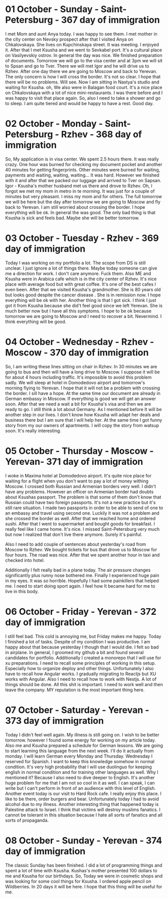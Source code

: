 # 01 October - Sunday - Saint-Petersburg - 367 day of immigration

I met Mom and aunt Anya today. I was happy to see them. I met mother in the city center on Nevsky prospect after that I visited Anya on Chkalovskaya. She lives on Kupchinskaya street. It was meeting. I enjoyed it. After that I met Ksusha and we went to Sevkabel port. It's a cultural place on Vasilyevskiy ostrov. In general the day was nice. We finished preparation of documents. Tomorrow we will go to the visa center and at 3pm we will sit to Spsan and go to Tver. There we will met Igor and he will drive us to Rzhev. After one day there we are going to Moscow and back to Yerevan. The only concern is how I will cross the border. It's not so clear. I hope that there will be no problems. Will see. Now I am sitting in Nastya's studio and waiting for Ksusha. oh, We also were in Balagan food court. It's a nice place on Chkalovskaya with a lot of nice mini-restaurants. I was there before and I was happy to visit that place again. So, also I need to take a shower and go to sleep. I am quite tiered and would be happy to have a rest. Good day.

# 02 October - Monday - Saint-Petersburg - Rzhev - 368 day of immigration

So, My application is in visa center. We spent 2.5 hours there. It was really crazy. One hour was burned for checking my document pocket and another 40 minutes for getting fingerprints. Other minutes were burned for waiting, payments and waiting, waiting, waiting... It was hard. However we finished with it and after that we packed our luggage and arrived to Tver on Sapsan. Igor - Ksusha's mother husband met us there and drove to Rzhev. Oh, I forgot we met my mom in metro in te morning. It was just for a couple of minutes but very pleasant. I miss my mom and for others. The full tomorrow we will be here but the day after tomorrow we are going to Moscow and fly back to Yerevan. I am still worried about crossing the border. I hope everything will be ok. In general the was good. The only bad thing is that Ksusha is sick and feels bad. Maybe she will be better tomorrow.

# 03 October - Tuesday - Rzhev - 369 day of immigration

Today I was working on my portfolio a lot. The scope from DS is still unclear. I just ignore a lot of things there. Maybe today someone can give me a direction for work. I don't care anymore. Fuck them. Also ME and Ksusha were in Arabica cafe which is in the city center of Rzhev. It's nice place with average food but with great coffee. It's one of the best cafes I even been. After that we visited Ksusha's grandmother. She is 80 years old but looks good despite the cancer disease . She is in remission now. I hope everything will be ok with her. Another thing is that I got sick. I think I just got it from Ksusha because she did't feel good since we left Yerevan. She is much better now but I have all this symptoms. I hope to be ok because tomorrow we are going to Moscow and I need to recover a bit. Nevermind. I think everything will be good.

# 04 October - Wednesday - Rzhev - Moscow - 370 day of immigration

So, I am writing these lines sitting on chair in Rzhev. In 30 minutes we are going to bus and then will have a long drive to Moscow. I suppose it will be for about 4 hours including traffic. It's impossible to avoid this problem sadly. We will sleep at hotel in Domodedovo airport and tomorrow's morning flying to Yerevan. I hope that it will not be a problem with crossing the border. I sill have a hope. At the same time our document are already in German embassy in Moscow. If everything is good we will get an answer soon. After that we need a wait a bit for Ksusha's visa and then we are ready to go. I still think a lot about Germany. As I mentioned before It will be another step in our lives. I don't know how Ksusha will adapt her deals and business there but I am sure that I will help her. At the same time I got funny story from my our owners of apartments. I will copy the story from watsup soon. It's really interesting.

# 05 October - Thursday - Moscow - Yerevan- 371 day of immigration

I woke in Maxima hotel at Domodedovo airport. It's quite nice place for waiting for a flight when you don't want to pay a lot of money withing Moscow. I crossed both Russian and Armenian borders very well. I didn't have any problems. However an officer on Armenian border had doubts about Ksushas passport. The problem is that some of them don't know that Russian could have two foreign passports. It's not a new practice but it's still rare situation. I made two passports in order to be able to send of one to an embassy and travel using second one. Luckily it was not a problem and she crossed the border as well. After that we reached home and ordered sushi. After that I went to supermarket and bought goods for breakfast. I really feel like I came home. It's nice. I missed Saint-Petersburg very much but now I realized that don't live there anymore. Surely it's painful. 

Also I need to add couple of sentences about yesterday's road from Moscow to Rzhev. We bought tickets for bus that drove us to Moscow for four hours. The road was nice. After that we spent another hour in taxi and checked into hotel.

Additionally I felt really bad in a plane today. The air pressure changes significantly plus runny nose bothered me. Finally I experienced huge pain in my eyes. It was so horrible. Hopefully I had some painkillers that helped me. I need to start doing sport again. I feel how It became hard for me to live in this body.

# 06 October - Friday - Yerevan - 372 day of immigration

I still feel bad. This cold is annoying me, but Friday makes me happy. Today I finished a lot of tasks. Despite of my condition I was productive. I am happy about that because yesterday I though that I would die. I felt so bad in airplane. In general, I groomed my github a bit and found several candidates for portfolio. Additionally I created a monorepo that I will use for xu preparations. I need to recall some principles of working in this setup. Especially how to organize deploy and other things. Unfortunately I also have to recall how Angular works. I gradually migrating to Reactjs but XU works with Angular. Also I need to recall how to work with Nestjs. A lot of things should be done. All this shit is important. I need to work well and then leave the company. MY reputation is the most important thing here.

# 07 October - Saturday - Yerevan - 373 day of immigration

Today I didn't feel well again. My illness is still going on. I wish to be better tomorrow. however I found some energy for working on my article today. Also me and Ksusha prepared a schedule for German lessons. We are going to start learning this language from the next week. I'll do it actually from monday. I will learn German every Monday and Thursday. Wednesday I reserved for Spanish. I want to keep this knowledge somehow in normal condition. It's very high probability that I will use duolinguo for keeping english in normal condition and for training other languages as well. Why I mentioned it? Because I also need to dive deeper to English. It's another huge problem for me that I am not so cool in it as well. I can speak, I can write but I can't perform in front of an audience with this level of English. Another event today is our visit to Hard Rock cafe. I really enjoy this place. I like to be there, order burgers and bear. Unfortunately today I had to avoid alcohol due to my illness. Another interesting thing that happened today is Palestine attack to Israel. I think that victims will destroy muslims fanatics. I cannot be tolerant in this situation because I hate all sorts of fanatics and all sorts of propaganda.

# 08 October - Sunday - Yerevan - 374 day of immigration

The classic Sunday has been finished. I did a lot of programming things and spent a lot of time with Ksusha. Kushas's mother presented 100 dollars to me and Ksusha for our birthdays. So, Today we were in cosmetic shops and was looking for some cool things for Ksusha. I ordered apple pencil on Wildberries. In 20 days it will be here. I hope that this thing will be useful for me.